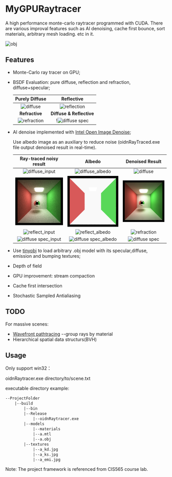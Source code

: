 # MyGPURaytracer
A high performance monte-carlo raytracer programmed with CUDA. There are various improval features such as AI denoising, cache first bounce, sort materials, arbitrary mesh loading. etc in it.  

![obj](https://user-images.githubusercontent.com/28896013/144418444-ea196f8b-9dda-4874-b55d-6a8c6a2a4b94.png)





## Features

* Monte-Carlo ray tracer on GPU;

* BSDF Evaluation: pure diffuse, reflection and refraction, diffuse+specular;

  |         Purely Diffuse         |                Reflective                |
  | :----------------------------: | :--------------------------------------: |
  | ![diffuse](https://user-images.githubusercontent.com/28896013/144418475-ad6a5ae4-2ad5-4b88-b5a9-a4f16257962e.png) |   ![reflection](https://user-images.githubusercontent.com/28896013/144418516-0c0c6ace-1a11-46d0-863b-e3eb9c7ef99a.png)   |
  |         **Refractive**         |         **Diffuse & Reflective**         |
  | ![refraction](https://user-images.githubusercontent.com/28896013/144418547-c75cf9f6-258a-4347-83fb-818fb905b548.png) | !![diffuse spec](https://user-images.githubusercontent.com/28896013/144418575-7dd252b9-bb65-4427-a88c-df29e9fa3bf1.png) |

  

* AI denoise implemented with [Intel Open Image Denoise](https://github.com/OpenImageDenoise/oidn);

  Use albedo image as an auxiliary to reduce noise (oidnRayTraced.exe file output denoised result in real-time). 

  |               Ray-traced noisy result                |                         Albedo                         |             Denoised Result              |
  | :--------------------------------------------------: | :----------------------------------------------------: | :--------------------------------------: |
  |         ![diffuse_input](https://user-images.githubusercontent.com/28896013/144418642-5f46a6db-1f4f-4f32-880f-f3f835cc6015.png)         |     ![diffuse_albedo ](https://user-images.githubusercontent.com/28896013/144418667-a5907ccb-3998-4b9b-8e29-31d97625051c.png)    |      ![diffuse](https://user-images.githubusercontent.com/28896013/144418692-8c2e7eec-97e2-4688-b5ea-c4df73bd4b98.png)     |
  |      ![reflect_input](.\imgs\reflect_input.png)      |      ![reflect_albedo](.\imgs\reflect_albedo.png)      |   ![reflection](.\imgs\reflection.png)   |
  |      ![reflect_input](https://user-images.githubusercontent.com/28896013/144418718-7cdf90e5-825c-442d-952e-30da065367c5.png)      |      ![reflect_albedo](https://user-images.githubusercontent.com/28896013/144418744-ab4b4cee-e029-4e67-ad06-4f2f0899b553.png)     |   ![refraction](https://user-images.githubusercontent.com/28896013/144418783-7cd5e33b-bf48-46d1-8702-471f33c845b4.png)   |
  | ![diffuse spec_input](https://user-images.githubusercontent.com/28896013/144418825-ed416553-28a0-4c54-80b6-9db4ddbddb5a.png) | ![diffuse spec_albedo](https://user-images.githubusercontent.com/28896013/144418856-afe83160-312a-40e4-be0a-3c2d41043cfa.png) | ![diffuse spec](https://user-images.githubusercontent.com/28896013/144418867-7814ddd8-9c15-4fb8-869b-9497a8227f62.png) |

  

* Use [tinyobj](https://github.com/syoyo/tinyobjloader) to load arbitrary .obj model with its specular,diffuse, emission and bumping textures;

  

* Depth of field

* GPU improvement: stream compaction

* Cache first intersection

* Stochastic Sampled Antialiasing

## TODO

For massive scenes:

* [Wavefront pathtracing](https://research.nvidia.com/publication/megakernels-considered-harmful-wavefront-path-tracing-gpus) --group rays by material
* Hierarchical spatial data structurs(BVH)

## Usage

Only support win32：

oidnRaytracer.exe directory/to/scene.txt

executable directory example:

```
--ProjectFolder
	|--build
	    |--bin
		|--Release
		    |--oidnRaytracer.exe
		|--models
		    |--materials
			|--a.mtl
		    |--a.obj 
		|--textures
		    |--a_kd.jpg
		    |--a_ks.jpg
		    |--a_emi.jpg
```



Note: The project framework is referenced from CIS565 course lab.

